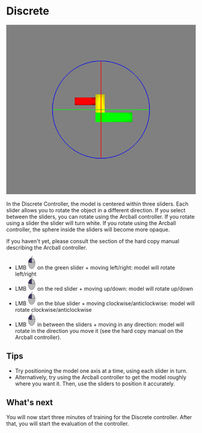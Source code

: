 # Discrete

![Screenshot showing the Discrete Controller](images/discrete.png)

In the Discrete Controller, the model is centered within three sliders. Each slider allows you to rotate the object in a different direction. If you select between the sliders, you can rotate using the Arcball controller. If you rotate using a slider the slider will turn white. If you rotate using the Arcball controller, the sphere inside the sliders will become more opaque.

If you haven't yet, please consult the section of the hard copy manual describing the Arcball controller.

- <span class="instruction">LMB ![Left Mouse Button](images/LMB_click.png) on the green slider + moving left/right</span>: model will rotate left/right
- <span class="instruction">LMB ![Left Mouse Button](images/LMB_click.png) on the red slider + moving up/down</span>: model will rotate up/down
- <span class="instruction">LMB ![Left Mouse Button](images/LMB_click.png) on the blue slider + moving clockwise/anticlockwise</span>: model will rotate clockwise/anticlockwise
- <span class="instruction">LMB ![Left Mouse Button](images/LMB_click.png) in between the sliders + moving in any direction</span>: model will rotate in the direction you move it (see the hard copy manual on the Arcball controller).

## Tips

- Try positioning the model one axis at a time, using each slider in turn. 
- Alternatively, try using the Arcball controller to get the model roughly where you want it. Then, use the sliders to position it accurately.

## What's next

You will now start three minutes of training for the Discrete controller. After that, you will start the evaluation of the controller.
